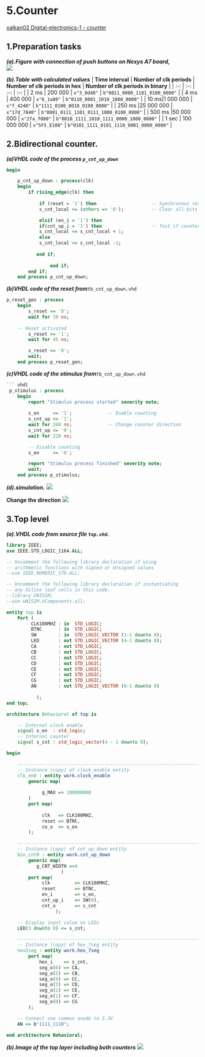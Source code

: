 
# 5.Counter
[xalkan02 Digital-electronics-1 - counter](https://github.com/TarikVUT/Digital-electronics-1/edit/main/labs/5.counter) 
## 1.Preparation tasks
***(a).Figure with connection of push buttons on Nexys A7 board,***\
![](https://github.com/TarikVUT/Digital-electronics-1/blob/main/labs/5.counter/images/n4r.png)

***(b).Table with calculated values***
| **Time interval** | **Number of clk periods** | **Number of clk periods in hex** | **Number of clk periods in binary** |
| :-: | :-: | :-: | :-: |
| 2&nbsp;ms | 200 000 | `x"3_0d40"` | `b"0011_0000_1101_0100_0000"` |
| 4&nbsp;ms | 400 000 | `x"6_1a80"` | `b"0110_0001_1010_1000_0000"` |
| 10&nbsp;ms|1 000 000 | `x"f_4240"` | `b"1111_0100_0010_0100_0000"` |
| 250&nbsp;ms |25 000 000 | `x"17d_7840"` | `b"0001_0111_1101_0111_1000_0100_0000"` |
| 500&nbsp;ms |50 000 000 | `x"2fa_f080"` | `b"0010_1111_1010_1111_0000_1000_0000"` |
| 1&nbsp;sec | 100 000 000 | `x"5F5_E100"` | `b"0101_1111_0101_1110_0001_0000_0000"` |


## 2.Bidirectional counter. 
***(a)VHDL code of the **process** `p_cnt_up_down`***
``` vhdl
begin

    p_cnt_up_down : process(clk)
    begin
        if rising_edge(clk) then
        
            if (reset = '1') then                    -- Synchronous reset
            s_cnt_local <= (others => '0');          -- Clear all bits

            elsif (en_i = '1') then 
            if(cnt_up_i = '1') then                  -- Test if counter is enabled
            s_cnt_local <= s_cnt_local + 1;
            else
            s_cnt_local <= s_cnt_local -1;          
             
           end if;
               
                end if;
        end if;
    end process p_cnt_up_down;
```
***(b)VHDL code of the reset from***`tb_cnt_up_down.vhd`
``` vhdl
p_reset_gen : process
    begin
        s_reset <= '0';
        wait for 10 ns;
        
    -- Reset activated
        s_reset <= '1';
        wait for 45 ns;

        s_reset <= '0';
        wait;
    end process p_reset_gen;

```
***(c)VHDL code of the stimulus from***`tb_cnt_up_down.vhd`
``` vhdl
``` vhdl
 p_stimulus : process
    begin
        report "Stimulus process started" severity note;
    
        s_en     <= '1';             -- Enable counting
        s_cnt_up <= '1';
        wait for 260 ns;             -- Change counter direction
        s_cnt_up <= '0';
        wait for 220 ns;

        -- Disable counting
        s_en     <= '0';

        report "Stimulus process finished" severity note;
        wait;
    end process p_stimulus;
```
***(d).simulation.***
![](https://github.com/TarikVUT/Digital-electronics-1/blob/main/labs/5.counter/images/2.png)

**Change the direction**
![](https://github.com/TarikVUT/Digital-electronics-1/blob/main/labs/5.counter/images/3.png)

## 3.Top level
***(a).VHDL code from source file `top.vhd`.***
```vhdl
library IEEE;
use IEEE.STD_LOGIC_1164.ALL;

-- Uncomment the following library declaration if using
-- arithmetic functions with Signed or Unsigned values
--use IEEE.NUMERIC_STD.ALL;

-- Uncomment the following library declaration if instantiating
-- any Xilinx leaf cells in this code.
--library UNISIM;
--use UNISIM.VComponents.all;

entity top is
    Port (
         CLK100MHZ : in  STD_LOGIC;
         BTNC      : in  STD_LOGIC;
         SW        : in  STD_LOGIC_VECTOR (1-1 downto 0);
         LED       : out STD_LOGIC_VECTOR (4-1 downto 0);
         CA        : out STD_LOGIC; 
         CB        : out STD_LOGIC; 
         CC        : out STD_LOGIC; 
         CD        : out STD_LOGIC; 
         CE        : out STD_LOGIC; 
         CF        : out STD_LOGIC; 
         CG        : out STD_LOGIC; 
         AN        : out STD_LOGIC_VECTOR (8-1 downto 0)
           
           );
end top;

architecture Behavioral of top is

    -- Internal clock enable
    signal s_en  : std_logic;
    -- Internal counter
    signal s_cnt : std_logic_vector(4 - 1 downto 0);

begin

    --------------------------------------------------------------------
    -- Instance (copy) of clock_enable entity
    clk_en0 : entity work.clock_enable
        generic map(
           
             g_MAX => 100000000
        )
        port map(
     
             clk   => CLK100MHZ,
             reset => BTNC,
             ce_o  => s_en
        );

    --------------------------------------------------------------------
    -- Instance (copy) of cnt_up_down entity
    bin_cnt0 : entity work.cnt_up_down
        generic map(
           g_CNT_WIDTH =>4
                    )
        port map(
             clk         => CLK100MHZ,
             reset       => BTNC,
             en_i        => s_en,
             cnt_up_i    => SW(0), 
             cnt_o       => s_cnt
                  );

    -- Display input value on LEDs
    LED(3 downto 0) <= s_cnt;

    --------------------------------------------------------------------
    -- Instance (copy) of hex_7seg entity
    hex2seg : entity work.hex_7seg
        port map(
            hex_i    => s_cnt,
            seg_o(6) => CA,
            seg_o(5) => CB,
            seg_o(4) => CC,
            seg_o(3) => CD,
            seg_o(2) => CE,
            seg_o(1) => CF,
            seg_o(0) => CG
        );

    -- Connect one common anode to 3.3V
    AN <= b"1111_1110";

end architecture Behavioral;

```
***(b).Image of the top layer including both counters***
![](https://github.com/TarikVUT/Digital-electronics-1/blob/main/labs/5.counter/images/5.png)
